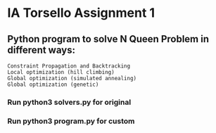 # IA Torsello Assignment 1

## Python program to solve N Queen Problem in different ways:

    Constraint Propagation and Backtracking
    Local optimization (hill climbing)
    Global optimization (simulated annealing)
    Global optimization (genetic)

### Run python3 solvers.py for original
### Run python3 program.py for custom
